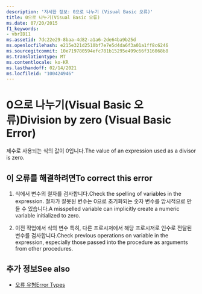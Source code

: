 ```yaml
---
description: '자세한 정보: 0으로 나누기 (Visual Basic 오류)'
title: 0으로 나누기(Visual Basic 오류)
ms.date: 07/20/2015
f1_keywords:
- vbrID11
ms.assetid: 7dc22e29-8baa-4d82-a1a6-2de64ba9b25d
ms.openlocfilehash: e215e321d2510bf7e7e5d4da6f3a01a1ff8c6246
ms.sourcegitcommit: 10e719780594efc781b15295e499c66f316068b8
ms.translationtype: MT
ms.contentlocale: ko-KR
ms.lasthandoff: 02/14/2021
ms.locfileid: "100424946"
---
```

# <a name="division-by-zero-visual-basic-error"></a><span data-ttu-id="5363d-103">0으로 나누기(Visual Basic 오류)</span><span class="sxs-lookup"><span data-stu-id="5363d-103">Division by zero (Visual Basic Error)</span></span>

<span data-ttu-id="5363d-104">제수로 사용되는 식의 값이 0입니다.</span><span class="sxs-lookup"><span data-stu-id="5363d-104">The value of an expression used as a divisor is zero.</span></span>  
  
## <a name="to-correct-this-error"></a><span data-ttu-id="5363d-105">이 오류를 해결하려면</span><span class="sxs-lookup"><span data-stu-id="5363d-105">To correct this error</span></span>  
  
1. <span data-ttu-id="5363d-106">식에서 변수의 철자를 검사합니다.</span><span class="sxs-lookup"><span data-stu-id="5363d-106">Check the spelling of variables in the expression.</span></span> <span data-ttu-id="5363d-107">철자가 잘못된 변수는 0으로 초기화되는 숫자 변수를 암시적으로 만들 수 있습니다.</span><span class="sxs-lookup"><span data-stu-id="5363d-107">A misspelled variable can implicitly create a numeric variable initialized to zero.</span></span>  
  
2. <span data-ttu-id="5363d-108">이전 작업에서 식의 변수 특히, 다른 프로시저에서 해당 프로시저로 인수로 전달된 변수를 검사합니다.</span><span class="sxs-lookup"><span data-stu-id="5363d-108">Check previous operations on variable in the expression, especially those passed into the procedure as arguments from other procedures.</span></span>  
  
## <a name="see-also"></a><span data-ttu-id="5363d-109">추가 정보</span><span class="sxs-lookup"><span data-stu-id="5363d-109">See also</span></span>

- [<span data-ttu-id="5363d-110">오류 유형</span><span class="sxs-lookup"><span data-stu-id="5363d-110">Error Types</span></span>](../programming-guide/language-features/error-types.md)
